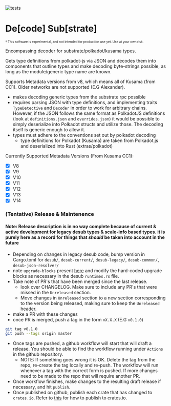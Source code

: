 ![tests](https://github.com/insipx/desub/workflows/Rust/badge.svg)
# De[code] Sub[strate]

<sub><sup>† This software is experimental, and not intended for production use yet. Use at your own risk.

Encompassing decoder for substrate/polkadot/kusama types.

Gets type definitions from polkadot-js via JSON and decodes them into components
that outline types and make decoding byte-strings possible, as long as the
module/generic type name are known.

Supports Metadata versions from v8, which means all of Kusama (from CC1). Older networks are not supported (E.G Alexander).
   - makes decoding generic types from the substrate rpc possible
   - requires parsing JSON with type definitions, and implementing traits
      `TypeDetective` and `Decoder` in order to work for arbitrary chains.
      However, if the JSON follows the same format as PolkadotJS definitions
      (look at `definitions.json` and `overrides.json`) it would be possible to
      simply deserialize into Polkadot structs and utilize those. The decoding
      itself is generic enough to allow it.
   - types must adhere to the conventions set out by polkadot decoding
      - type definitions for Polkadot (Kusama) are taken from Polkadot.js and deserialized into Rust (extras/polkadot)

Currently Supported Metadata Versions (From Kusama CC1):
- [x] V8
- [x] V9
- [x] V10
- [x] V11
- [x] V12
- [x] V13
- [x] V14

### (Tentative) Release & Maintenence
#### Note: Release description is in no way complete because of current & active development for legacy desub types & scale-info based types. it is purely here as a record for things that _should_ be taken into account in the future

- Depending on changes in legacy desub code, bump version in Cargo.toml for `desub/`, `desub-current/`, `desub-legacy/`, `desub-common/`, `desub-json-resolver/`
- note `upgrade-blocks` present [here](https://github.com/polkadot-js/api/tree/master/packages/types-known/src/upgrades) and modify the hard-coded upgrade blocks as necessary in the desub `runtimes.rs` file.
- Take note of PR's that have been merged since the last release.
	- look over CHANGELOG. Make sure to include any PR's that were missed in the `Unreleased` section.
	- Move changes in `Unreleased` section to a new section corresponding to the version being released, making sure to keep the `Unreleased` header.
- make a PR with these changes
- once PR is merged, push a tag in the form `vX.X.X` (E.G `v0.1.0`)
```bash
git tag v0.1.0
git push --tags origin master
```
- Once tags are pushed, a github workflow will start that will draft a release. You should be able to find the workflow
running under `Actions` in the github repository.
	- NOTE: If something goes wrong it is OK. Delete the tag from the repo, re-create the tag locally and re-push. The workflow will run whenever a tag with the correct form is pushed. If more changes need to be made to the repo that will require another PR.
- Once workflow finishes, make changes to the resulting draft release if necessary, and hit `publish`.
- Once published on github, publish each crate that has changed to `crates.io`. Refer to
  [this](https://doc.rust-lang.org/cargo/reference/publishing.html) for how to publish to crates.io.
